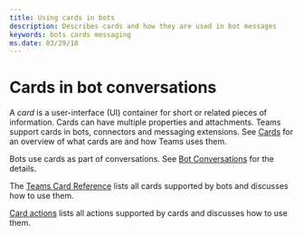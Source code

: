 ```yaml
---
title: Using cards in bots
description: Describes cards and how they are used in bot messages
keywords: bots cards messaging
ms.date: 03/29/18
---
```

# Cards in bot conversations

A *card* is a user-interface (UI) container for short or related pieces of information. Cards can have multiple properties and attachments. Teams support cards in bots, connectors and messaging extensions. See [Cards](~/concepts/cards/cards) for an overview of what cards are and how Teams uses them.

Bots use cards as part of conversations. See [Bot Conversations](~/concepts/bots/bots-conversations) for the details.

The [Teams Card Reference](~/concepts/cards/cards-reference) lists all cards supported by bots and discusses how to use them.

[Card actions](~/concepts/cards/cards-actions) lists all actions supported by cards and discusses how to use them.